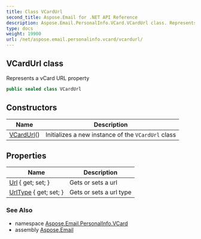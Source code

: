 ```yaml
---
title: Class VCardUrl
second_title: Aspose.Email for .NET API Reference
description: Aspose.Email.PersonalInfo.VCard.VCardUrl class. Represents a vCard URL property
type: docs
weight: 19900
url: /net/aspose.email.personalinfo.vcard/vcardurl/
---
```

## VCardUrl class

Represents a vCard URL property

```csharp
public sealed class VCardUrl
```

## Constructors

| Name | Description |
| --- | --- |
| [VCardUrl](vcardurl/)() | Initializes a new instance of the `VCardUrl` class |

## Properties

| Name | Description |
| --- | --- |
| [Url](../../aspose.email.personalinfo.vcard/vcardurl/url/) { get; set; } | Gets or sets a url |
| [UrlType](../../aspose.email.personalinfo.vcard/vcardurl/urltype/) { get; set; } | Gets or sets a url type |

### See Also

* namespace [Aspose.Email.PersonalInfo.VCard](../../aspose.email.personalinfo.vcard/)
* assembly [Aspose.Email](../../)


